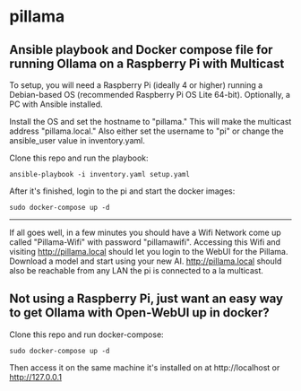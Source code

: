 # pillama
Ansible playbook and Docker compose file for running Ollama on a Raspberry Pi with Multicast
---
To setup, you will need a Raspberry Pi (ideally 4 or higher) running a Debian-based OS (recommended Raspberry Pi OS Lite 64-bit). Optionally, a PC with Ansible installed.

Install the OS and set the hostname to "pillama." This will make the multicast address "pillama.local." Also either set the username to "pi" or change the ansible_user value in inventory.yaml.

Clone this repo and run the playbook:
```
ansible-playbook -i inventory.yaml setup.yaml
```

After it's finished, login to the pi and start the docker images:
```
sudo docker-compose up -d
```
---
If all goes well, in a few minutes you should have a Wifi Network come up called "Pillama-Wifi" with password "pillamawifi". Accessing this Wifi and visiting http://pillama.local should let you login to the WebUI for the Pillama. Download a model and start using your new AI. http://pillama.local should also be reachable from any LAN the pi is connected to a la multicast.

## Not using a Raspberry Pi, just want an easy way to get Ollama with Open-WebUI up in docker?

Clone this repo and run docker-compose:
```
sudo docker-compose up -d
```
Then access it on the same machine it's installed on at http://localhost or http://127.0.0.1

